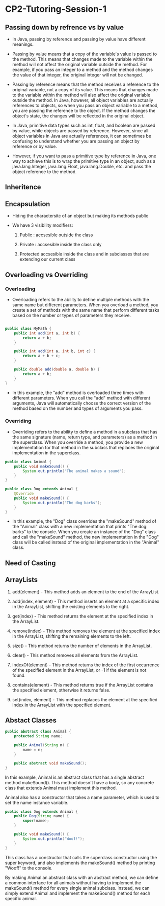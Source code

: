 # CP2-Tutoring-Session-1


## Passing down by refrence vs by value

- In Java, passing by reference and passing by value have different meanings.

- Passing by value means that a copy of the variable's value is passed to the method. This means that changes made to the variable within the method will not affect the original variable outside the method. For example, if you pass an integer to a method and the method changes the value of that integer, the original integer will not be changed.

- Passing by reference means that the method receives a reference to the original variable, not a copy of its value. This means that changes made to the variable within the method will also affect the original variable outside the method. In Java, however, all object variables are actually references to objects, so when you pass an object variable to a method, you are passing the reference to the object. If the method changes the object's state, the changes will be reflected in the original object.

- In Java, primitive data types such as int, float, and boolean are passed by value, while objects are passed by reference. However, since all object variables in Java are actually references, it can sometimes be confusing to understand whether you are passing an object by reference or by value.

- However, if you want to pass a primitive type by reference in Java, one way to achieve this is to wrap the primitive type in an object, such as a java.lang.Integer, java.lang.Float, java.lang.Double, etc. and pass the object reference to the method.


## Inheritence



## Encapsulation

- Hiding the charactersitc of an object but making its methods public

- We have 3 visibility modifiers:

  1. Public : accsesible outside the class
  
  2. Private : accsesible inside the class only
  
  3. Protected accsesible inside the class and in subclasses that are extending our current class


## Overloading vs Overriding

### Overloading

- Overloading refers to the ability to define multiple methods with the same name but different parameters. When you overload a method, you create a set of methods with the same name that perform different tasks based on the number or types of parameters they receive.


```java

public class MyMath {
    public int add(int a, int b) {
        return a + b;
    }

    public int add(int a, int b, int c) {
        return a + b + c;
    }

    public double add(double a, double b) {
        return a + b;
    }
}

```

- In this example, the "add" method is overloaded three times with different parameters. When you call the "add" method with different arguments, Java will automatically choose the correct version of the method based on the number and types of arguments you pass.


### Overriding

- Overriding refers to the ability to define a method in a subclass that has the same signature (name, return type, and parameters) as a method in the superclass. When you override a method, you provide a new implementation for that method in the subclass that replaces the original implementation in the superclass.

```java
public class Animal {
    public void makeSound() {
        System.out.println("The animal makes a sound");
    }
}

public class Dog extends Animal {
    @Override
    public void makeSound() {
        System.out.println("The dog barks");
    }
}

```

- In this example, the "Dog" class overrides the "makeSound" method of the "Animal" class with a new implementation that prints "The dog barks" to the console. When you create an instance of the "Dog" class and call the "makeSound" method, the new implementation in the "Dog" class will be called instead of the original implementation in the "Animal" class.

## Need of Casting



## ArrayLists

1. add(element) - This method adds an element to the end of the ArrayList.

2. add(index, element) - This method inserts an element at a specific index in the ArrayList, shifting the existing elements to the right.

3. get(index) - This method returns the element at the specified index in the ArrayList.

4. remove(index) - This method removes the element at the specified index in the ArrayList, shifting the remaining elements to the left.

5. size() - This method returns the number of elements in the ArrayList.

6. clear() - This method removes all elements from the ArrayList.

7. indexOf(element) - This method returns the index of the first occurrence of the specified element in the ArrayList, or -1 if the element is not found.

8. contains(element) - This method returns true if the ArrayList contains the specified element, otherwise it returns false.

9. set(index, element) - This method replaces the element at the specified index in the ArrayList with the specified element.


## Abstact Classes 

```java
public abstract class Animal {
    protected String name;

    public Animal(String n) {
        name = n;
    }

    public abstract void makeSound();
}

```
In this example, Animal is an abstract class that has a single abstract method makeSound(). This method doesn't have a body, so any concrete class that extends Animal must implement this method.

Animal also has a constructor that takes a name parameter, which is used to set the name instance variable.


```java
public class Dog extends Animal {
    public Dog(String name) {
        super(name);
    }

    public void makeSound() {
        System.out.println("Woof!");
    }
}
```

This class has a constructor that calls the superclass constructor using the super keyword, and also implements the makeSound() method by printing "Woof!" to the console.

By making Animal an abstract class with an abstract method, we can define a common interface for all animals without having to implement the makeSound() method for every single animal subclass. Instead, we can simply extend Animal and implement the makeSound() method for each specific animal.
